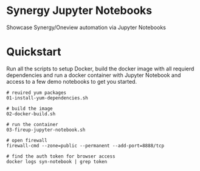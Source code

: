 # Synergy Jupyter Notebooks
Showcase Synergy/Oneview automation via Jupyter Notebooks

# Quickstart

Run all the scripts to setup Docker, build the docker image with all requierd dependencies and run a docker container with Jupyter Notebook and access to a few demo notebooks to get you started.

```
# reuired yum packages
01-install-yum-dependencies.sh

# build the image
02-docker-build.sh

# run the container
03-fireup-jupyter-notebook.sh

# open firewall
firewall-cmd --zone=public --permanent --add-port=8888/tcp

# find the auth token for browser access
docker logs syn-notebook | grep token
```

## 
